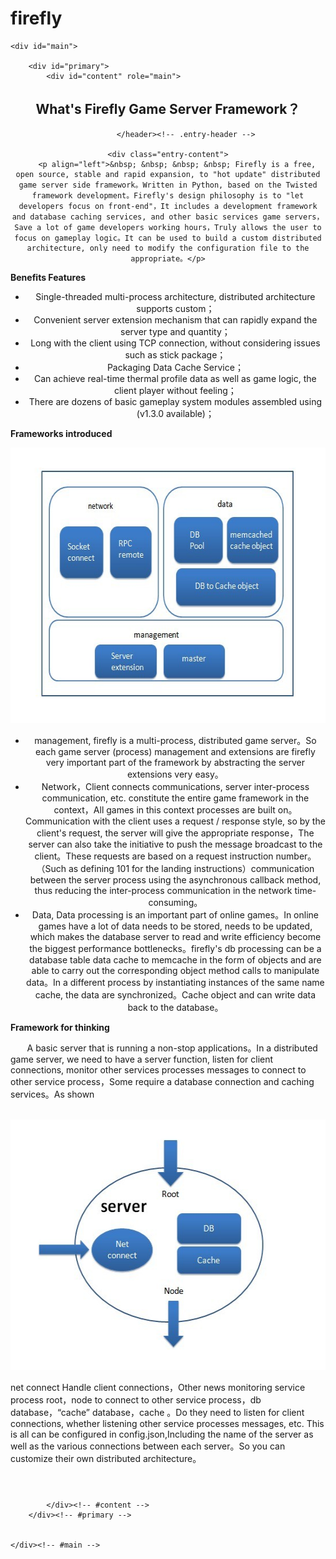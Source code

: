 ﻿firefly
=======

<body class="single single-post postid-31 single-format-standard custom-background single-author singular two-column right-sidebar">
<div id="page" class="hfeed">


	<div id="main">

		<div id="primary">
			<div id="content" role="main">
					
<article id="post-31" class="post-31 post type-post status-publish format-standard hentry category-firefly">
	<header class="entry-header">
		<h1 class="entry-title">What's Firefly Game Server Framework？</h1>

			</header><!-- .entry-header -->

	<div class="entry-content">
		<p align="left">&nbsp; &nbsp; &nbsp; &nbsp; Firefly is a free, open source, stable and rapid expansion, to "hot update" distributed game server side framework。Written in Python, based on the Twisted framework development。Firefly's design philosophy is to "let developers focus on front-end"，It includes a development framework and database caching services, and other basic services game servers，Save a lot of game developers working hours，Truly allows the user to focus on gameplay logic。It can be used to build a custom distributed architecture, only need to modify the configuration file to the appropriate。</p>
<p align="left"><strong>Benefits Features</strong><b></b></p>
<ul>
<li>Single-threaded multi-process architecture, distributed architecture supports custom；</li>
<li>Convenient server extension mechanism that can rapidly expand the server type and quantity；</li>
<li>Long with the client using TCP connection, without considering issues such as stick package；</li>
<li>Packaging Data Cache Service；</li>
<li>Can achieve real-time thermal profile data as well as game logic, the client player without feeling；</li>
<li>There are dozens of basic gameplay system modules assembled using (v1.3.0 available)；</li>
</ul>
<p align="left"><strong>Frameworks introduced</strong></p>
<p align="left"><a href="http://firefly.9miao.com/wp-content/uploads/2013/08/123.jpg"><img class="alignnone  wp-image-40" alt="123" src="./9miao_files/123.jpg" width="601" height="441"></a></p>
<ul>
<li>management, firefly is a multi-process, distributed game server。So each game server (process) management and extensions are firefly very important part of the framework by abstracting the server extensions very easy。</li>
<li>Network，Client connects communications, server inter-process communication, etc. constitute the entire game framework in the context，All games in this context processes are built on。Communication with the client uses a request / response style, so by the client's request, the server will give the appropriate response，The server can also take the initiative to push the message broadcast to the client。These requests are based on a request instruction number。（Such as defining 101 for the landing instructions）communication between the server process using the asynchronous callback method, thus reducing the inter-process communication in the network time-consuming。</li>
<li>Data, Data processing is an important part of online games。In online games have a lot of data needs to be stored, needs to be updated, which makes the database server to read and write efficiency become the biggest performance bottlenecks。firefly's db processing can be a database table data cache to memcache in the form of objects and are able to carry out the corresponding object method calls to manipulate data。In a different process by instantiating instances of the same name cache, the data are synchronized。Cache object and can write data back to the database。</li>
</ul>
<p align="left"><strong>Framework for thinking</strong><b></b></p>
<p align="left"><b>&nbsp; &nbsp; &nbsp; &nbsp;&nbsp;</b>A basic server that is running a non-stop applications。In a distributed game server, we need to have a server function, listen for client connections, monitor other services processes messages to connect to other service process，Some require a database connection and caching services。As shown</p>
<p align="left">&nbsp;<a href="http://firefly.9miao.com/wp-content/uploads/2013/08/234.jpg"><img class="alignnone size-full wp-image-41" alt="234" src="./9miao_files/234.jpg" width="552" height="401"></a></p>
<p align="left">net connect Handle client connections，Other news monitoring service process root，node to connect to other service process，db database，“cache” database，cache 。Do they need to listen for client connections, whether listening other service processes messages, etc. This is all can be configured in config.json,Including the name of the server as well as the various connections between each server。So you can customize their own distributed architecture。</p>
			</div><!-- .entry-content -->

</article><!-- #post-31 -->

				
			</div><!-- #content -->
		</div><!-- #primary -->


	</div><!-- #main -->

</div>

</body>